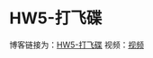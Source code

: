 # HW5-打飞碟

博客链接为：[HW5-打飞碟](https://blog.csdn.net/wzycxy/article/details/103658148)
视频：[视频](https://pan.baidu.com/s/12fc9FjBMUNTnhti05GKOKA)
